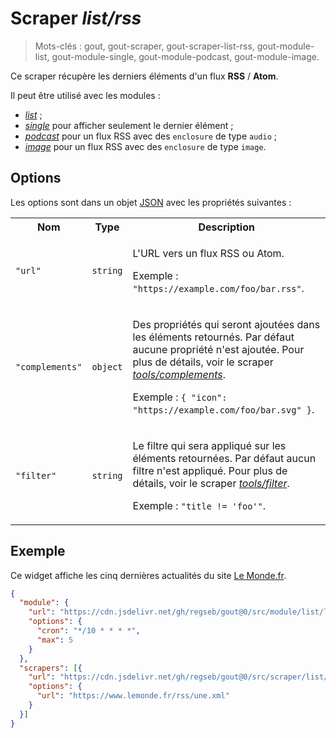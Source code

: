 # Scraper _list/rss_

> Mots-clés : gout, gout-scraper, gout-scraper-list-rss, gout-module-list,
> gout-module-single, gout-module-podcast, gout-module-image.

Ce scraper récupère les derniers éléments d'un flux **RSS** / **Atom**.

Il peut être utilisé avec les modules :

- [_list_](https://github.com/regseb/gout/tree/HEAD/src/module/list#readme) ;
- [_single_](https://github.com/regseb/gout/tree/HEAD/src/module/single#readme)
  pour afficher seulement le dernier élément ;
- [_podcast_](https://github.com/regseb/gout/tree/HEAD/src/module/podcast#readme)
  pour un flux RSS avec des `enclosure` de type `audio` ;
- [_image_](https://github.com/regseb/gout/tree/HEAD/src/module/image#readme)
  pour un flux RSS avec des `enclosure` de type `image`.

## Options

Les options sont dans un objet
[JSON](https://www.json.org/json-fr.html "JavaScript Object Notation") avec les
propriétés suivantes :

<table>
  <tr>
    <th>Nom</th>
    <th>Type</th>
    <th>Description</th>
  </tr>
  <tr>
    <td><code>"url"</code></td>
    <td><code>string</code></td>
    <td>
      <p>
        L'URL vers un flux RSS ou Atom.
      </p>
      <p>
        Exemple : <code>"https://example.com/foo/bar.rss"</code>.
      </p>
    </td>
  </tr>
  <tr>
    <td><code>"complements"</code></td>
    <td><code>object</code></td>
    <td>
      <p>
        Des propriétés qui seront ajoutées dans les éléments retournés. Par
        défaut aucune propriété n'est ajoutée. Pour plus de détails, voir le
        scraper
        <a href="https://github.com/regseb/gout/tree/HEAD/src/scraper/tools/complements#readme"><em>tools/complements</em></a>.
      </p>
      <p>
        Exemple : <code>{ "icon": "https://example.com/foo/bar.svg" }</code>.
      </p>
    </td>
  </tr>
  <tr>
    <td><code>"filter"</code></td>
    <td><code>string</code></td>
    <td>
      <p>
        Le filtre qui sera appliqué sur les éléments retournées. Par défaut
        aucun filtre n'est appliqué. Pour plus de détails, voir le scraper
        <a href="https://github.com/regseb/gout/tree/HEAD/src/scraper/tools/filter#readme"><em>tools/filter</em></a>.
      </p>
      <p>
        Exemple : <code>"title != 'foo'"</code>.
      </p>
    </td>
  </tr>
</table>

## Exemple

Ce widget affiche les cinq dernières actualités du site [Le
Monde.fr](https://www.lemonde.fr/).

```JSON
{
  "module": {
    "url": "https://cdn.jsdelivr.net/gh/regseb/gout@0/src/module/list/list.js",
    "options": {
      "cron": "*/10 * * * *",
      "max": 5
    }
  },
  "scrapers": [{
    "url": "https://cdn.jsdelivr.net/gh/regseb/gout@0/src/scraper/list/rss/rss.js",
    "options": {
      "url": "https://www.lemonde.fr/rss/une.xml"
    }
  }]
}
```
